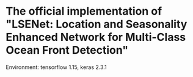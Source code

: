 # The official implementation of "LSENet: Location and Seasonality Enhanced Network for Multi-Class Ocean Front Detection"
Environment: tensorflow 1.15, keras 2.3.1
